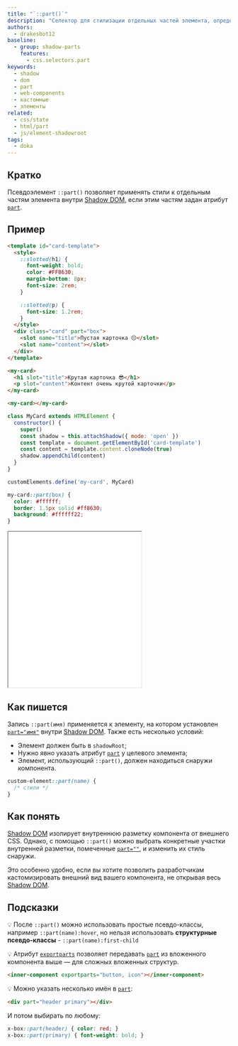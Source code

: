 ```yaml
---
title: "`::part()`"
description: "Селектор для стилизации отдельных частей элемента, определённых через атрибут `part` в Shadow DOM"
authors:
  - drakesbot12
baseline:
  - group: shadow-parts
    features:
      - css.selectors.part
keywords:
  - shadow
  - dom
  - part
  - web-components
  - кастомные
  - элементы
related:
  - css/state
  - html/part
  - js/element-shadowroot
tags:
  - doka
---
```


## Кратко

Псевдоэлемент `::part()` позволяет применять стили к отдельным частям элемента внутри [Shadow DOM](/js/shadowdom/), если этим частям задан атрибут [`part`](/html/part/).

## Пример

```html
<template id="card-template">
  <style>
    ::slotted(h1) {
      font-weight: bold;
      color: #FF8630;
      margin-bottom: 8px;
      font-size: 2rem;
    }

    ::slotted(p) {
      font-size: 1.2rem;
    }
  </style>
  <div class="card" part="box">
    <slot name="title">Пустая карточка 😔</slot>
    <slot name="content"></slot>
  </div>
</template>

<my-card>
  <h1 slot="title">Крутая карточка 😎</h1>
  <p slot="content">Контент очень крутой карточки</p>
</my-card>

<my-card></my-card>
```

```js
class MyCard extends HTMLElement {
  constructor() {
    super()
    const shadow = this.attachShadow({ mode: 'open' })
    const template = document.getElementById('card-template')
    const content = template.content.cloneNode(true)
    shadow.appendChild(content)
  }
}

customElements.define('my-card', MyCard)
```

```css
my-card::part(box) {
  color: #ffffff;
  border: 1.5px solid #ff8630;
  background: #ffffff22;
}
```

<iframe title="Стилизация частей веб-компонента через ::part()" src="demos/basic/" height="350"></iframe>

## Как пишется

Запись `::part(имя)` применяется к элементу, на котором установлен [`part="имя"`](/html/part/) внутри [Shadow DOM](/js/shadowdom/). Также есть несколько условий:

- Элемент должен быть в `shadowRoot`;
- Нужно явно указать атрибут [`part`](/html/part) у целевого элемента;
- Элемент, использующий `::part()`, должен находиться снаружи компонента.

```css
custom-element::part(name) {
  /* стили */
}
```

## Как понять

[Shadow DOM](/js/shadowdom/) изолирует внутреннюю разметку компонента от внешнего CSS. Однако, с помощью `::part()` можно выбрать конкретные участки внутренней разметки, помеченные [`part=""`](/html/part/), и изменить их стиль снаружи.

Это особенно удобно, если вы хотите позволить разработчикам кастомизировать внешний вид вашего компонента, не открывая весь [Shadow DOM](/js/shadowdom/).

## Подсказки

💡 После `::part()` можно использовать простые псевдо-классы, например `::part(name):hover`, но нельзя использовать **структурные псевдо-классы** - `::part(name):first-child`

💡 Атрибут [`exportparts`](/html/exportparts/) позволяет передавать [`part`](/html/part/) из вложенного компонента выше — для сложных вложенных структур.

```html
<inner-component exportparts="button, icon"></inner-component>
```

💡 Можно указать несколько имён в [`part`](/html/part/):

```html
<div part="header primary"></div>
```

И потом выбирать по любому:

```css
x-box::part(header) { color: red; }
x-box::part(primary) { font-weight: bold; }
```

